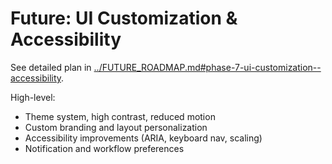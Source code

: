 # Future: UI Customization & Accessibility

See detailed plan in [../FUTURE_ROADMAP.md#phase-7-ui-customization--accessibility](../FUTURE_ROADMAP.md#phase-7-ui-customization--accessibility).

High-level:
- Theme system, high contrast, reduced motion
- Custom branding and layout personalization
- Accessibility improvements (ARIA, keyboard nav, scaling)
- Notification and workflow preferences